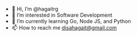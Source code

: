 - 👋 Hi, I’m @hagaitrg
- 👀 I’m interested in Software Development
- 🌱 I’m currently learning Go, Node JS, and Python
- 📫 How to reach me disahagait@gmail.com

<!---
hagaitrg/hagaitrg is a ✨ special ✨ repository because its `README.md` (this file) appears on your GitHub profile.
You can click the Preview link to take a look at your changes.
--->

